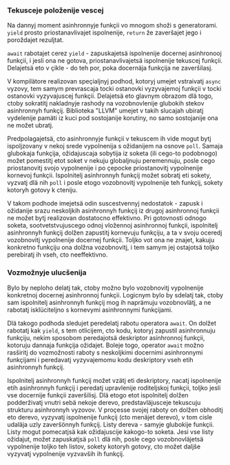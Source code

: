 ### Tekusceje položenije vescej

Na dannyj moment asinhronnyje funkçii vo mnogom shoži s generatorami.
`yield` prosto priostanavlivajet ispolnenije, `return` že zaveršajet jego i poroždajet rezuljtat.

`await` rabotajet cerez `yield` - zapuskajetsä ispolnenije docernej asinhronooj funkçii, i jesli ona ne gotova, priostanavlivajetsä ispolnenije tekuscej funkçii.
Delajetsä eto v çikle - do teh por, poka docernäja funkçija ne zaveršilasj.

V kompilätore realizovan speçialjnyj podhod, kotoryj umejet vstraivatj `async` vyzovy, tem samym prevrascaja tocki ostanovki vyzyvajemoj funkçii v tocki ostanovki vyzyvajuscej funkçii.
Delajetsä eto glavnym obrazom dlä togo, ctoby sokratitj nakladnyje rashody na vozobnovlenije glubokih stekov asinhronnyh funkçij.
Biblioteka "LLVM" umejet v takih slucajah ubiratj vydelenije pamäti iz kuci pod sostojanije korutiny, no samo sostojanije ona ne možet ubratj.

Predpolagajetsä, cto asinhronnyje funkçii v tekuscem ih vide mogut bytj ispoljzovany v nekoj srede vypolnenija s ožidanijem na osnove `poll`.
Samaja glubokaja funkçija, ožidajuscaja sobytija iz soketa (ili cego-to podobnogo) možet pomestitj etot soket v nekuju globaljnuju peremennuju, posle cego priostanovitj svojo vypolnenije i po çepocke priostanovitj vypolnenije kornevoj funkçii.
Ispolnitelj asinhronnyh funkçij možet sobratj eti sokety, vyzvatj dlä nih `poll` i posle etogo vozobnovitj vypolnenije teh funkçij, sokety kotoryh gotovy k cteniju.

V takom podhode imejetsä odin suscestvennyj nedostatok - zapusk i ožidanije srazu neskoljkih asinhronnyh funkçij iz drugoj asinhronnoj funkçii ne možet bytj realizovan dostatocno effektivno.
Pri gotovnosti odnogo soketa, sootvetstvujuscego odnoj vložennoj asinhronnoj funkçii, ispolnitelj asinhronnyh funkçij dolžen zapustitj kornevuju funkçiju, a ta v svoju oceredj vozobnovitj vypolnenije docernej funkçii.
Toljko vot ona ne znajet, kakuju konkretno funkçiju ona dolžna vozobnovitj, i tem samym jej ostajotsä toljko perebiratj ih vseh, cto neeffektivno.


### Vozmožnyje ulucšenija

Bylo by neploho delatj tak, ctoby možno bylo vozobnovitj vypolnenije konkretnoj docernej asinhronnoj funkçii.
Logicnym bylo by sdelatj tak, ctoby sam ispolnitelj asinhronnyh funkçij mog ih naprämuju vozobnovlätj, a ne rabotatj isklüciteljno s kornevymi asinhronnymi funkçijami.

Dlä takogo podhoda sledujet peredelatj rabotu operatora `await`.
On dolžet rabotatj kak `yield`, s tem otlicijem, cto kodu, kotoryj zapustil asinhronnuju funkçiju, nekim sposobom peredajotsä deskriptor asinhronnoj funkçii, kotoruju dannaja funkçija ožidajet.
Boleje togo, operator `await` možno rasširitj do vozmožnosti raboty s neskoljkimi docernimi asinhronnymi funkçijami i peredavatj vyzyvajemomu kodu deskriptory vseh etih asinhronnyh funkçij.

Ispolnitelj asinhronnyh funkçij možet vzätj eti deskriptory, nacatj ispolnenije etih asinhronnyh funkçij i peredatj upravlenije roditeljskoj funkçii, toljko jesli vse docernije funkçii zaveršilisj.
Dlä etogo etot ispolnitelj dolžen podderživatj vnutri sebä nekoje derevo, predstavläjusceje tekuscuju strukturu asinhronnyh vyzovov.
V proçesse svojej raboty on dolžen obhoditj eto derevo, vyzyvatj ispolnenije funkçij (cto menäjet derevo), v tom cisle udaläja uzly zaveršönnyh funkçij.
Listy dereva - samyje glubokije funkçii.
Listy mogut pomecatjsä kak ožidajuscije kakogo-to soketa.
Jesi vse listy ožidajut, možet zapuskatjsä `poll` dlä nih, posle cego vozobnovläjetsä vypolnenije toljko teh listov, sokety kotoryh gotovy, cto možet daljše vyzyvatj vypolnenije vyzvavših ih funkçij.
